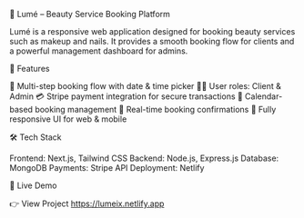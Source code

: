 🌸 Lumé – Beauty Service Booking Platform

Lumé is a responsive web application designed for booking beauty services such as makeup and nails. It provides a smooth booking flow for clients and a powerful management dashboard for admins.

🚀 Features

📅 Multi-step booking flow with date & time picker
👩‍💻 User roles: Client & Admin
💳 Stripe payment integration for secure transactions
📆 Calendar-based booking management
🔔 Real-time booking confirmations
📱 Fully responsive UI for web & mobile

🛠️ Tech Stack

Frontend: Next.js, Tailwind CSS
Backend: Node.js, Express.js
Database: MongoDB
Payments: Stripe API
Deployment: Netlify

🔗 Live Demo

👉 View Project
 https://lumeix.netlify.app

